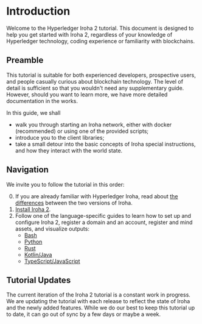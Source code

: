 # Introduction

Welcome to the Hyperledger Iroha 2 tutorial. This document is designed to
help you get started with Iroha 2, regardless of your knowledge of
Hyperledger technology, coding experience or familiarity with blockchains.

## Preamble

This tutorial is suitable for both experienced developers, prospective
users, and people casually curious about blockchain technology. The level
of detail is sufficient so that you wouldn't need any supplementary guide.
However, should you want to learn more, we have more detailed documentation
in the works.

In this guide, we shall

- walk you through starting an Iroha network, either with docker
  (recommended) or using one of the provided scripts;
- introduce you to the client libraries;
- take a small detour into the basic concepts of Iroha special
  instructions, and how they interact with the world state.

## Navigation

We invite you to follow the tutorial in this order:

0. If you are already familiar with Hyperledger Iroha, read about
   [the differences](/guide/iroha-2.md) between the two versions of Iroha.
1. [Install Iroha 2](/guide/install.md).
2. Follow one of the language-specific guides to learn how to set up and
   configure Iroha 2, register a domain and an account, register and mind
   assets, and visualize outputs:
   - [Bash](/guide/bash.md)
   - [Python](/guide/python.md)
   - [Rust](/guide/rust.md)
   - [Kotlin/Java](/guide/kotlin-java.md)
   - [TypeScript/JavaScript](/guide/javascript.md)

## Tutorial Updates

The current iteration of the Iroha 2 tutorial is a constant work in
progress. We are updating the tutorial with each release to reflect the
state of Iroha and the newly added features. While we do our best to keep
this tutorial up to date, it can go out of sync by a few days or maybe a
week.
